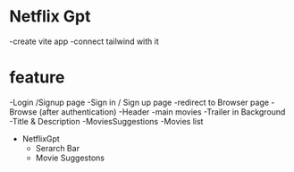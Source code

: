 # Netflix Gpt

-create  vite app
-connect tailwind with it

# feature
-Login /Signup page
     -Sign in / Sign up page
     -redirect to Browser page
-Browse (after authentication)
   -Header
   -main movies
       -Trailer in Background
       -Title & Description 
       -MoviesSuggestions
          -Movies list 

- NetflixGpt
    - Serarch Bar
    - Movie Suggestons          